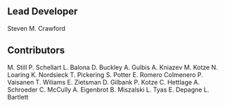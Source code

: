 
Lead Developer
--------------
Steven M. Crawford


Contributors
------------
M. Still
P. Schellart 
L. Balona 
D. Buckley 
A. Gulbis 
A. Kniazev
M. Kotze
N. Loaring
K. Nordsieck
T. Pickering
S. Potter
E. Romero Colmenero
P. Vaisanen
T. Wiliams
E. Zietsman
D. Gilbank
P. Kotze
C. Hettlage
A. Schroeder
C. McCully
A. Eigenbrot
B. Miszalski
L. Tyas
E. Depagne
L. Bartlett
